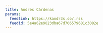 ```yaml
---
title: Andrés Cárdenas
params:
  feedlink: https://kandr3s.co/.rss
  feedid: 5e4a62e9023dba67d706579681c3082e
---
```

